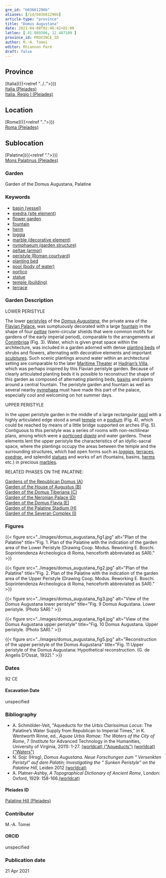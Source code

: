 ```yaml
---
gre_id: "b03661296b"
aliases: [/id/b03661296b]
article-type: "province"
title: "Domus Augustana"
date: 2021-04-08T02:46:42+02:00
latlon: [ 41.889306, 12.487109 ]
province_id: PROVINCE_ID
author: M.-A. Tomei
editor: Rhiannon Paré
draft: false
---
```


## Province

[Italia]({{<relref "../..">}}) \
[Italia (Pleiades)](https://pleiades.stoa.org/places/1052) \
[Italia, Regio I (Pleiades)](https://pleiades.stoa.org/places/441075550)
<!-- -->
## Location

[Rome]({{<relref "..">}}) \
[Roma (Pleiades)](https://pleiades.stoa.org/places/423025)
<!-- -->
## Sublocation

[Palatine]({{<relref ".">}}) \
[Mons Palatinus (Pleiades)](https://pleiades.stoa.org/places/971691208)
<!-- -->
<!-- -->
<!-- -->
### Garden

Garden of the Domus Augustana, Palatine
<!-- -->
### Keywords
<!-- -->
- [basin (vessel)](http://vocab.getty.edu/page/aat/300045614)
- [exedra (site element)](http://vocab.getty.edu/page/aat/300081589)
- [flower garden](http://vocab.getty.edu/page/aat/300008135)
- [fountain](http://vocab.getty.edu/page/aat/300006179)
- [herm](http://vocab.getty.edu/page/aat/300047170)
- [loggia](http://vocab.getty.edu/page/aat/300004137)
- [marble (decorative element)](http://vocab.getty.edu/page/aat/300011443)
- [nymphaeum (garden structure)](http://vocab.getty.edu/page/aat/300006809)
- [peltae (armor)]( http://vocab.getty.edu/page/aat/300213495)
- [peristyle (Roman courtyard)](http://vocab.getty.edu/page/aat/300080971)
- [planting bed](http://vocab.getty.edu/page/aat/300430426)
- [pool (body of water)](http://vocab.getty.edu/page/aat/300008692)
- [portico](http://vocab.getty.edu/page/aat/300004145)
- [statue](http://vocab.getty.edu/page/aat/300047600)
- [temple (building)](http://vocab.getty.edu/page/aat/300007595)
- [terrace](http://vocab.getty.edu/page/aat/300004182)


### Garden Description

LOWER PERISTYLE

The lower [peristyles](https://en.wikipedia.org/wiki/Peristyle) of the [*Domus Augustana*](https://en.wikipedia.org/wiki/Domus_Augustana), the private area of the [Flavian Palace](https://en.wikipedia.org/wiki/Flavian_Palace), was sumptuously decorated with a large [fountain](http://vocab.getty.edu/page/aat/300006179) in the shape of four [*peltae*](https://en.wikipedia.org/wiki/Peltast#pelte) (semi-circular shields that were common motifs for gardens of the early imperial period), comparable to the arrangements at [Conimbriga](https://en.wikipedia.org/wiki/Con%C3%ADmbriga) (Fig. 3). Water, which is given great space within the architecture, was included in a garden adorned with dense [planting beds](http://vocab.getty.edu/page/aat/300430426) of shrubs and flowers, alternating with decorative elements and important [sculptures](http://vocab.getty.edu/page/aat/300047600). Such scenic plantings around water within an architectural setting are comparable to the later [Maritime Theater](http://vwhl.soic.indiana.edu/villa/maritimetheater.php) at [Hadrian’s Villa](https://en.wikipedia.org/wiki/Hadrian%27s_Villa), which was perhaps inspired by this Flavian peristyle garden. Because of clearly articulated planting beds it is possible to reconstruct the shape of this garden as composed of alternating planting beds, [basins](http://vocab.getty.edu/page/aat/300045614) and plants around a central fountain. The peristyle garden and fountain as well as several nearby [nymphaea](http://vocab.getty.edu/page/aat/300006809) must have made this part of the palace, especially cool and welcoming on hot summer days.

UPPER PERISTYLE

In the upper peristyle garden in the middle of a large rectangular [pool](http://vocab.getty.edu/page/aat/300008692) with a highly articulated edge stood a small [temple](http://vocab.getty.edu/page/aat/300007595) on a [podium](http://vocab.getty.edu/page/aat/300000976) (Fig. 4), which could be reached by means of a little bridge supported on arches (Fig. 5). Contiguous to this peristyle was a series of rooms with non-rectilinear plans, among which were a [porticoed](http://vocab.getty.edu/page/aat/300004145) [*diaeta*](https://referenceworks.brillonline.com/entries/brill-s-new-pauly/diaeta-e316370?s.num=11) and water gardens. These elements lent the upper peristyle the characteristics of an idyllic-sacral space, where the plantings occupy the areas between the temple and the surrounding structures, which had open forms such as [*loggias*](http://vocab.getty.edu/page/aat/300004137), [terraces](http://vocab.getty.edu/page/aat/300004182), [*exedrae*](http://vocab.getty.edu/page/aat/300081589), and splendid [statues](http://vocab.getty.edu/page/aat/300047600) and works of art (fountains, basins, [herms](http://vocab.getty.edu/page/aat/300047170)
 etc.) in precious [marbles](http://vocab.getty.edu/page/aat/300011443).

 <!-- -->
 RELATED PHASES ON THE PALATINE:
 <!-- -->
 [Gardens of the Republican Domus (A)]({{<relref"/palatine_domus">}})\
 [Garden of the House of Augustus (B)]({{<relref"/house_of_augustus">}})\
 [Garden of the Domus Tiberiana (C)]({{<relref"/Domus_tiberiana">}})\
 [Garden of the Neronian Palace (D)]({{<relref"/domus_transitoria">}})\
 [Garden of the Domus Flavia (E)]({{<relref"/Domus_flavia">}})\
 [Garden of the Palatine Stadium (H)]({{<relref"/palatine_stadium">}})\
 [Garden of the Severan Complex (I)]({{<relref"/severan_complex">}})
 <!-- -->
 <!-- -->

### Figures
{{< figure src="../images/domus_augustana_fig1.jpg" alt="Plan of the Palatine" title="Fig. 1. Plan of the Palatine with the indication of the garden area of the Lower Peristyle (Drawing Coop. Modus. Reworking E. Boschi. Soprintendenza Archeologica di Roma, henceforth abbreviated as SAR)." >}}
<!-- -->
{{< figure src="../images/domus_augustana_fig2.jpg" alt="Plan of the Palatine" title="Fig. 2. Plan of the Palatine with the indication of the garden area of the Upper Peristyle (Drawing Coop. Modus. Reworking E. Boschi. Soprintendenza Archeologica di Roma, henceforth abbreviated as SAR)." >}}
<!-- -->
{{< figure src="../images/domus_augustana_fig3.jpg" alt="View of the Domus Augustana lower peristyle" title="Fig. 9	Domus Augustana. Lower peristyle. (Photo SAR)." >}}
<!-- -->
{{< figure src="../images/domus_augustana_fig4.jpg" alt="View of the Domus Augustana upper peristyle" title="Fig. 10	Domus Augustana. Upper peristyle. (Photo SAR)." >}}
<!-- -->
{{< figure src="../images/domus_augustana_fig5.jpg" alt="Reconstruction of the upper peristyle of the Domus Augustana" title="Fig. 11 Upper peristyle of the Domus Augustana: Hypothetical reconstruction. (G. de Angelis D’Ossat, 1932)." >}}
<!-- -->
### Dates

92 CE
<!-- -->
#### Excavation Date

unspecified
<!-- -->
### Bibliography

* A. Schmölder-Veit, "Aqueducts for the *Urbis Clarissimus Locus*: The Palatine’s Water Supply from Republican to Imperial Times," in K. Wentworth Rinne, ed., *Aquae Urbis Romae: The Waters of the City of Rome*, 7 (Institute for Advanced Technology in the Humanities, University of Virginia, 2011): 1-27. [(worldcat) ("Aqueducts")](http://www.worldcat.org/oclc/1107408596) [(worldcat) ("Waters")](http://www.worldcat.org/oclc/58593220)
* N. Sojc (Hrsg), *Domus Augustana. Neue Forschungen zum “ Versenkten Peristyl” auf dem Palatin; Investigating the “ Sunken Peristyle” on the Palatine Hill*, Leiden 2012 [(worldcat)](http://www.worldcat.org/oclc/862716259)
* A. Platner-Ashby, *A Topographical Dictionary of Ancient Rome*, London: Oxford, 1929: 158-166.[(worldcat)](http://www.worldcat.org/oclc/910092330)
<!-- -->
#### Pleiades ID

[Palatine Hill (Pleiades)](https://pleiades.stoa.org/places/971691208)
<!-- -->
### Contributor

M.-A. Tomei
<!-- -->
#### ORCID

unspecified
<!-- -->
### Publication date
<!-- -->
21 Apr 2021
